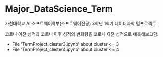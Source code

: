 # Major_DataScience_Term
가천대학교 AI·소프트웨어학부(소프트웨어전공) 3학년 1학기 데이터과학 텀프로젝트

코로나 이전 성적과 코로나 이후 성적의 변화량을 코로나 이전 성적으로 예측해보고함.

- File 'TermProject_cluster3.ipynb' about cluster k = 3 <br>
- File 'TermProject_cluster4.ipynb' about cluster k = 4
